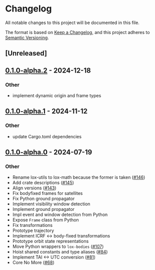 # Changelog
All notable changes to this project will be documented in this file.

The format is based on [Keep a Changelog](https://keepachangelog.com/en/1.0.0/),
and this project adheres to [Semantic Versioning](https://semver.org/spec/v2.0.0.html).

## [Unreleased]

## [0.1.0-alpha.2](https://github.com/lox-space/lox/compare/lox-bodies-v0.1.0-alpha.1...lox-bodies-v0.1.0-alpha.2) - 2024-12-18

### Other

- implement dynamic origin and frame types

## [0.1.0-alpha.1](https://github.com/lox-space/lox/compare/lox-bodies-v0.1.0-alpha.0...lox-bodies-v0.1.0-alpha.1) - 2024-11-12

### Other

- update Cargo.toml dependencies

## [0.1.0-alpha.0](https://github.com/lox-space/lox/releases/tag/lox-bodies-v0.1.0-alpha.0) - 2024-07-19

### Other
- Rename lox-utils to lox-math because the former is taken ([#146](https://github.com/lox-space/lox/pull/146))
- Add crate descriptions ([#145](https://github.com/lox-space/lox/pull/145))
- Align versions ([#143](https://github.com/lox-space/lox/pull/143))
- Fix bodyfixed frames for satellites
- Fix Python ground propagator
- Implement visibility window detection
- Implement ground propagator
- Impl event and window detection from Python
- Expose `Frame` class from Python
- Fix transformations
- Prototype trajectory
- Implement ICRF <-> body-fixed transformations
- Prototype orbit state representations
- Move Python wrappers to `lox-bodies` ([#107](https://github.com/lox-space/lox/pull/107))
- Hoist shared constants and type aliases ([#84](https://github.com/lox-space/lox/pull/84))
- Implement TAI <-> UTC conversion ([#81](https://github.com/lox-space/lox/pull/81))
- Core No More ([#68](https://github.com/lox-space/lox/pull/68))
